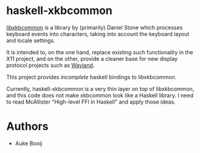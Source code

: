 haskell-xkbcommon
===

[libxkbcommon][] is a library by (primarily) Daniel Stone which processes keyboard events into
characters, taking into account the keyboard layout and locale settings.

It is intended to, on the one hand, replace existing such functionality in the X11 project,
and on the other, provide a cleaner base for new display protocol projects such as [Wayland][].

This project provides *incomplete* haskell bindings to libxkbcommon.

Currently, haskell-xkbcommon is a very thin layer on top of libxkbcommon, and this code does not
make xkbcommon look like a Haskell library.
I need to read McAllister "High-level FFI in Haskell" and apply those ideas.

Authors
===
-	Auke Booij

 [libxkbcommon]: http://xkbcommon.org/
 [Wayland]: http://wayland.freedesktop.org/
